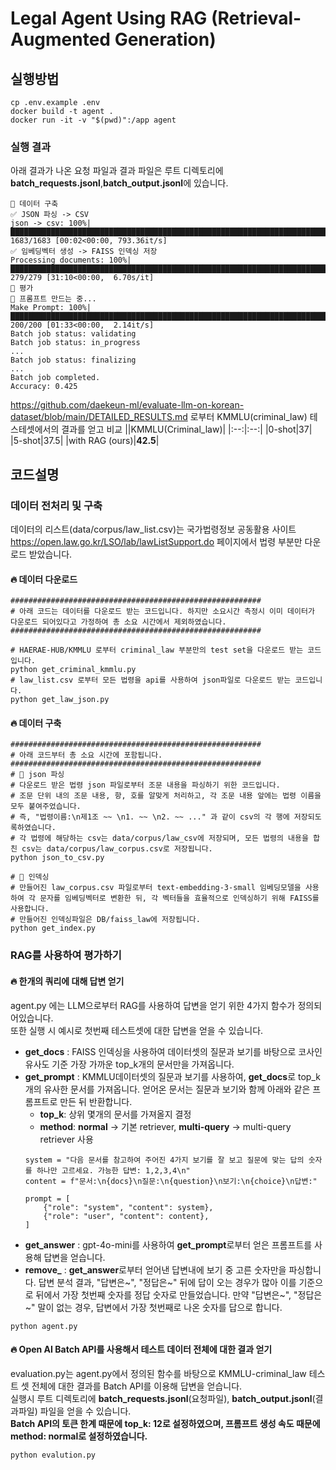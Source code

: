 # Legal Agent Using RAG (Retrieval-Augmented Generation)
## 실행방법
```shell
cp .env.example .env
docker build -t agent .
docker run -it -v "$(pwd)":/app agent
```
### 실행 결과
아래 결과가 나온 요청 파일과 결과 파일은 루트 디렉토리에 **batch_requests.jsonl**,**batch_output.jsonl**에 있습니다.
```shell
🚀 데이터 구축
✅ JSON 파싱 -> CSV
json -> csv: 100%|███████████████████████████████████████████████████████████████████████████████████████████████████████████████████████████████████████████████████████████████████████████████████████████████████████████████████████████████████████████| 1683/1683 [00:02<00:00, 793.36it/s]
✅ 임베딩벡터 생성 -> FAISS 인덱싱 저장
Processing documents: 100%|█████████████████████████████████████████████████████████████████████████████████████████████████████████████████████████████████████████████████████████████████████████████████████████████████████████████████████████████████████| 279/279 [31:10<00:00,  6.70s/it]
🚀 평가
🚀 프롬프트 만드는 중...
Make Prompt: 100%|████████████████████████████████████████████████████████████████████████████████████████████████████████████████████████████████████████████████████████████████████████████████████████████████████████████████████████████████████████████████████████████████████████████| 200/200 [01:33<00:00,  2.14it/s]
Batch job status: validating
Batch job status: in_progress
...
Batch job status: finalizing
...
Batch job completed.
Accuracy: 0.425
```
https://github.com/daekeun-ml/evaluate-llm-on-korean-dataset/blob/main/DETAILED_RESULTS.md 로부터 KMMLU(criminal_law) 테스테셋에서의 결과를 얻고 비교
||KMMLU(Criminal_law)|
|:--:|:--:|
|0-shot|37|
|5-shot|37.5|
|with RAG (ours)|**42.5**|

## 코드설명
### 데이터 전처리 및 구축
데이터의 리스트(data/corpus/law_list.csv)는 국가법령정보 공동활용 사이트 https://open.law.go.kr/LSO/lab/lawListSupport.do 페이지에서 법령 부분만 다운로드 받았습니다.

#### 🔥 데이터 다운로드
```shell
######################################################## 
# 아래 코드는 데이터를 다운로드 받는 코드입니다. 하지만 소요시간 측정시 이미 데이터가 다운로드 되어있다고 가정하여 총 소요 시간에서 제외하였습니다.
######################################################## 

# HAERAE-HUB/KMMLU 로부터 criminal_law 부분만의 test set을 다운로드 받는 코드입니다.
python get_criminal_kmmlu.py
# law_list.csv 로부터 모든 법령을 api를 사용하여 json파일로 다운로드 받는 코드입니다.
python get_law_json.py 
```

#### 🔥 데이터 구축
```shell
########################################################
# 아래 코드부터 총 소요 시간에 포함됩니다.
######################################################## 
# 🚀 json 파싱
# 다운로드 받은 법령 json 파일로부터 조문 내용을 파싱하기 위한 코드입니다.
# 조문 단위 내의 조문 내용, 항, 호를 알맞게 처리하고, 각 조문 내용 앞에는 법령 이름을 모두 붙여주었습니다.
# 즉, "법령이름:\n제1조 ~~ \n1. ~~ \n2. ~~ ..." 과 같이 csv의 각 행에 저장되도록하였습니다.
# 각 법령에 해당하는 csv는 data/corpus/law_csv에 저장되며, 모든 법령의 내용을 합친 csv는 data/corpus/law_corpus.csv로 저장됩니다.
python json_to_csv.py

# 🚀 인덱싱
# 만들어진 law_corpus.csv 파일로부터 text-embedding-3-small 임베딩모델을 사용하여 각 문자를 임베딩벡터로 변환한 뒤, 각 벡터들을 효율적으로 인덱싱하기 위해 FAISS를 사용합니다.
# 만들어진 인덱싱파일은 DB/faiss_law에 저장됩니다.
python get_index.py
```

### RAG를 사용하여 평가하기
#### 🔥 한개의 쿼리에 대해 답변 얻기
agent.py 에는 LLM으로부터 RAG를 사용하여 답변을 얻기 위한 4가지 함수가 정의되어있습니다.  
또한 실행 시 예시로 첫번째 테스트셋에 대한 답변을 얻을 수 있습니다.
- **get_docs** : FAISS 인덱싱을 사용하여 데이터셋의 질문과 보기를 바탕으로 코사인 유사도 기준 가장 가까운 top_k개의 문서만을 가져옵니다.
- **get_prompt** : KMMLU데이터셋의 질문과 보기를 사용하여, **get_docs**로 top_k개의 유사한 문서를 가져옵니다. 얻어온 문서는 질문과 보기와 함께 아래와 같은 프롬프트로 만든 뒤 반환합니다.  
    - **top_k**: 상위 몇개의 문서를 가져올지 결정
    - **method**: **normal** -> 기본 retriever, **multi-query** -> multi-query retriever 사용
    ```
    system = "다음 문서를 참고하여 주어진 4가지 보기를 잘 보고 질문에 맞는 답의 숫자를 하나만 고르세요. 가능한 답변: 1,2,3,4\n"
    content = f"문서:\n{docs}\n질문:\n{question}\n보기:\n{choice}\n답변:"

    prompt = [
        {"role": "system", "content": system},
        {"role": "user", "content": content},
    ]
    ```
- **get_answer** : gpt-4o-mini를 사용하여 **get_prompt**로부터 얻은 프롬프트를 사용해 답변을 얻습니다.
- **remove_** : **get_answer**로부터 얻어낸 답변내에 보기 중 고른 숫자만을 파싱합니다. 답변 분석 결과, "답변은~", "정답은~" 뒤에 답이 오는 경우가 많아 이를 기준으로 뒤에서 가장 첫번째 숫자를 정답 숫자로 만들었습니다. 만약 "답변은~", "정답은~" 말이 없는 경우, 답변에서 가장 첫번째로 나온 숫자를 답으로 합니다.
```shell
python agent.py
```
#### 🔥 Open AI Batch API를 사용해서 테스트 데이터 전체에 대한 결과 얻기
evaluation.py는 agent.py에서 정의된 함수를 바탕으로 KMMLU-criminal_law 테스트 셋 전체에 대한 결과를 Batch API를 이용해 답변을 얻습니다.  
실행시 루트 디렉토리에 **batch_requests.jsonl**(요청파일), **batch_output.jsonl**(결과파일) 파일을 얻을 수 있습니다.  
**Batch API의 토큰 한계 때문에 top_k: 12로 설정하였으며, 프롬프트 생성 속도 때문에 method: normal로 설정하였습니다.**
```shell
python evalution.py
```